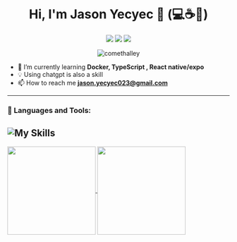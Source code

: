 
  <h1 align="center" > Hi, I'm Jason Yecyec 👋 (💻☕📖)</h1>

  <p align="center">
 <a href="https://www.facebook.com/jason.yecyec.5/"> <img src="https://img.shields.io/badge/Facebook-%231877F2.svg?style=flat-square&logo=Facebook&logoColor=white"></img></a>
  <a href="https://www.linkedin.com/in/jason-yecyec-74545a201/"> <img src="https://img.shields.io/badge/linkedin-%230077B5.svg?style=flat-squar&logo=linkedin&logoColor=white"></img></a>
 <a href="mailto:jason.yecyec023@gmail.com"><img src="https://img.shields.io/badge/Gmail-D14836?style=flat-square&logo=gmail&logoColor=white"></img></a>
 </p>
   
<p align="center"> <img src="https://komarev.com/ghpvc/?username=Jasonyecyec&label=Profile%20views&color=0e75b6&style=flat" alt="comethalley" /> </p>

- 🌱 I’m currently learning **Docker, TypeScript , React native/expo**
- 💡  Using chatgpt is also a skill
- 📫  How to reach me **jason.yecyec023@gmail.com**
  
---
  ### 🔧 Languages and Tools:
![My Skills](https://skillicons.dev/icons?i=js,html,css,java,php,spring,react,tailwind,mysql,figma,git,github,vscode)
---

<a href="https://github.com/anuraghazra/github-readme-stats">
  <img height=200 align="center" src="https://github-readme-stats.vercel.app/api?username=Jasonyecyec" />
</a>
<a href="https://github.com/anuraghazra/convoychat">
  <img height=200 align="center" src="https://github-readme-stats.vercel.app/api/top-langs?username=Jasonyecyec&layout=compact&langs_count=8&card_width=320" />
</a>

